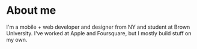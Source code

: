 # About me

I'm a mobile + web developer and designer from NY and student at Brown University. I've worked at Apple and Foursquare, but I mostly build stuff on my own.
